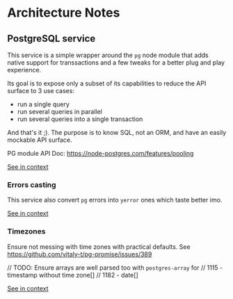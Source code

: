 [//]: # ( )
[//]: # (This file is automatically generated by the `jsarch`)
[//]: # (module. Do not change it elsewhere, changes would)
[//]: # (be overriden.)
[//]: # ( )
# Architecture Notes



## PostgreSQL service

This service is a simple wrapper around the `pg` node module
 that adds native support for transsactions and a few tweaks
 for a better plug and play experience.

Its goal is to expose only a subset of its capabilities to
 reduce the API surface to 3 use cases:
- run a single query
- run several queries in parallel
- run several queries into a single transaction

And that's it ;). The purpose is to know SQL, not an ORM, and
 have an easily mockable API surface.

PG module API Doc: https://node-postgres.com/features/pooling

[See in context](./src/pg.ts#L67-L83)



### Errors casting

This service also convert `pg` errors into `yerror` ones which taste
 better imo.

[See in context](./src/pg.ts#L259-L263)



### Timezones

Ensure not messing with time zones with practical defaults.
See https://github.com/vitaly-t/pg-promise/issues/389

// TODO: Ensure arrays are well parsed too with `postgres-array` for
// 1115 - timestamp without time zone[]
// 1182 - date[]

[See in context](./src/pg.ts#L13-L21)

